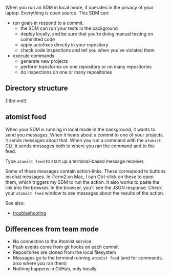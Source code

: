 When you run an SDM in local mode, it operates in the privacy of your laptop.
Everything is open source. This SDM can:

-  run goals in respond to a commit.
   - the SDM can run your tests in the background
   - deploy locally, and be sure that you're doing manual testing on committed code
   - apply autofixes directly in your repository
   - check code inspections and tell you when you've violated them
-  execute commands
   - generate new projects
   - perform transforms on one repository or on many repositories
   - do inspections on one or many repositories

## Directory structure

{!tbd.md!}

## atomist feed

When your SDM is running in local mode in the background, it wants to send you messages. When it hears about a commit
to one of your projects, it sends messages about that. When you run a command with the `atomist` CLI, it sends messages
both to where you ran the command and to the feed.

Type `atomist feed` to start up a terminal-based message receiver.

Some of these messages contain action-links. These correspond to buttons on chat messages. In iTerm2 on Mac, I can Ctrl-click
on these to open them, which triggers my SDM to run the action. It also works to paste the link into the browser.
In the browser, you'll see the JSON response. Check your `atomist feed` window to see messages about the results of the action.

See also:

*  [troubleshooting](troubleshoot.md#atomist-feed)

## Differences from team mode

-  No connection to the Atomist service
-  Push events come from git hooks on each commit
-  Repositories are cloned from the local filesystem
-  Messages go to the terminal running `atomist feed` (and for commands, also where you ran them)
-  Nothing happens in GitHub, only locally